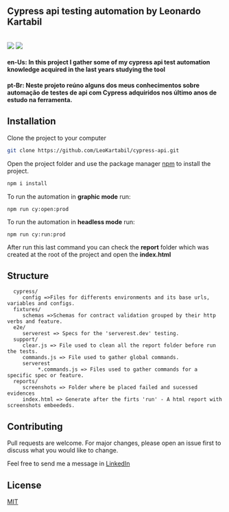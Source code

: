 ## Cypress api testing automation by Leonardo Kartabil
<br>
<img src="https://img.shields.io/badge/JavaScript-F7DF1E?style=for-the-badge&logo=javascript&logoColor=black"/>
<img src="https://img.shields.io/badge/Node.js-43853D?style=for-the-badge&logo=node.js&logoColor=white"/>


#### en-Us: In this project I gather some of my cypress api test automation knowledge acquired in the last years studying the tool

#### pt-Br: Neste projeto reúno alguns dos meus conhecimentos sobre automação de testes de api com Cypress adquiridos nos último anos de estudo na ferramenta.

## Installation

Clone the project to your computer
```bash
git clone https://github.com/LeoKartabil/cypress-api.git
```

Open the project folder and use the package manager [npm](https://docs.npmjs.com/downloading-and-installing-node-js-and-npm) to install the project.

```bash
npm i install
```

To run the automation in **graphic mode** run:
``` 
npm run cy:open:prod
```

To run the automation in **headless mode** run:
``` 
npm run cy:run:prod
```
After run this last command you can check the **report** folder which was created at the root of the project and open the **index.html**

## Structure

```
  cypress/
     config =>Files for differents environments and its base urls, variables and configs.
  fixtures/
     schemas =>Schemas for contract validation grouped by their http verbs and feature.
  e2e/
     serverest => Specs for the 'serverest.dev' testing.
  support/
     clear.js => File used to clean all the report folder before run the tests.
     commands.js => File used to gather global commands.
     serverest
          *.commands.js => Files used to gather commands for a specific spec or feature.
  reports/
     screenshots => Folder where be placed failed and sucessed evidences
     index.html => Generate after the firts 'run' - A html report with screenshots embeededs. 
```

## Contributing

Pull requests are welcome. For major changes, please open an issue first
to discuss what you would like to change.

Feel free to send me a message in [LinkedIn](https://www.linkedin.com/in/leo-kartabil/)

## License

[MIT](https://choosealicense.com/licenses/mit/)